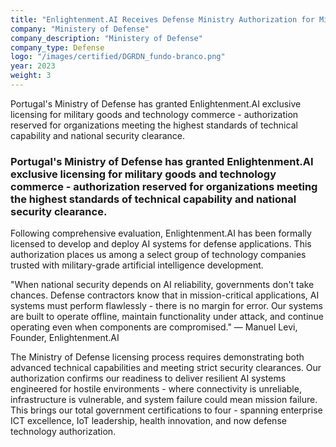 ```yaml
---
title: "Enlightenment.AI Receives Defense Ministry Authorization for Military Technology Development"
company: "Ministery of Defense"
company_description: "Ministery of Defense"
company_type: Defense
logo: "/images/certified/DGRDN_fundo-branco.png"
year: 2023
weight: 3
---
```


Portugal's Ministry of Defense has granted Enlightenment.AI exclusive licensing for military goods and technology commerce - authorization reserved for organizations meeting the highest standards of technical capability and national security clearance.

### Portugal's Ministry of Defense has granted Enlightenment.AI exclusive licensing for military goods and technology commerce - authorization reserved for organizations meeting the highest standards of technical capability and national security clearance.

Following comprehensive evaluation, Enlightenment.AI has been formally licensed to develop and deploy AI systems for defense applications. This authorization places us among a select group of technology companies trusted with military-grade artificial intelligence development.

"When national security depends on AI reliability, governments don't take chances. Defense contractors know that in mission-critical applications, AI systems must perform flawlessly - there is no margin for error. Our systems are built to operate offline, maintain functionality under attack, and continue operating even when components are compromised."
— Manuel Levi, Founder, Enlightenment.AI

The Ministry of Defense licensing process requires demonstrating both advanced technical capabilities and meeting strict security clearances. Our authorization confirms our readiness to deliver resilient AI systems engineered for hostile environments - where connectivity is unreliable, infrastructure is vulnerable, and system failure could mean mission failure.
This brings our total government certifications to four - spanning enterprise ICT excellence, IoT leadership, health innovation, and now defense technology authorization.